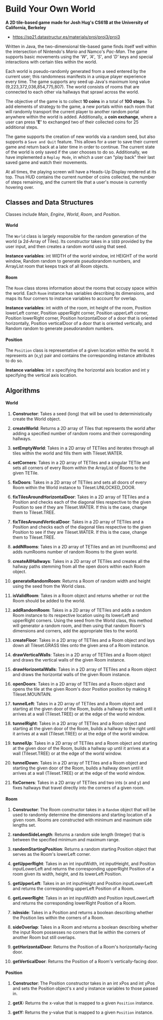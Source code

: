 # Build Your Own World #
**A 2D tile-based game made for Josh Hug's CS61B at the University of California, Berkeley**

* https://sp21.datastructur.es/materials/proj/proj3/proj3 

Written in Java, the two-dimensional tile-based game finds itself
well within the intersection of Nintendo's *Mario* and Namco's *Pac-Man*. The game supports basic movements using the *'W'*, *'A'*, *'S'*, and *'D'* keys
and special interactions with certain tiles within the world.

Each world is pseudo-randomly generated from a seed entered by the current user; this randomness manifests in a unique player experience every time.
The game supports any seed up Java's maximum long value (9,223,372,036,854,775,807). The world consists of rooms that are connected to each other
via hallways that sprawl across the world.

The objective of the game is to collect **10 coins** in a total of **100 steps**. To add elements of strategy to the game, a new
portals within each room that will randomly transport the current player to another random portal anywhere within the world is added. Additionally, a **coin exchange**, where a user can press **'E'** to exchanged two of their collected coins for 25 additional steps.

The game supports the creation of new worlds via a random seed, but also supports a `Save and Quit` feature. This allows for a user to save their current game and
return back at a later time in order to continue. The current state of the world is only saved if the user chooses to do so. Additionally, we have implemented a
`Replay Mode`, in which a user can "play back" their last saved game and watch their movements.

At all times, the playing screen will have a Heads-Up Display rendered at its top. Thus HUD contains the current number of coins collected, the number of steps remaining,
and the current tile that a user's mouse is currently hovering over.


## Classes and Data Structures

Classes include *Main*, *Engine*, *World*, *Room*, and *Position*.

#### World
The `World` class is largely responsible for the random generation
of the world (a 2d-Array of Tiles). Its constructor takes in a `SEED` provided by the
user input, and then creates a random world using that seed.

**Instance variables**: int WIDTH of the world window, int HEIGHT of the world window, Random random to generate pseudorandom numbers, and ArrayList<Room> room that keeps track of all Room objects.

#### Room
The `Room` class stores information about the rooms that occupy space within the world.
Each `Room` instance has variables describing its dimensions, and maps its four
corners to instance variables to account for overlap.

**Instance variables**: int width of the room, int height of the room, Position lowerLeft corner, Position upperRight corner, Position upperLeft corner, Position lowerRight corner, Position horizontalDoor of a door that is oriented horizontally, Position verticalDoor of a door that is oriented vertically, and Random random to generate pseudorandom numbers.

#### Position
The `Position` class is representative of a given location within the world. It represents
an (x,y) pair and contains the corresponding instance attributes to do so.

**Instance variables**: int x specifying the horizontal axis location and int y specifying the vertical axis location.

## Algorithms

#### World
1. **Constructor**: Takes a seed (long) that will be used to deterministically create
   the World object.

2. **createWorld**: Returns a 2D array of Tiles that represents the
   world after adding a specified number of random rooms and their corresponding hallways.

3. **setEmptyWorld**: Takes in a 2D array of TETiles and iterates through all tiles within the world and fills them with Tileset.WATER.

4. **setCorners**: Takes in a 2D array of TETiles and a singular TETile and sets all corners of every Room within the ArrayList of Rooms to the given TETile.

5. **fixDoors**: Takes in a 2D array of TETiles and sets all doors of every Room within the World instance to Tileset.UNLOCKED_DOOR.

6. **fixTilesAroundHorizontalDoor**: Takes in a 2D array of TETiles and a Position and checks each of the diagonal tiles respective to the given Position to see if they are Tileset.WATER. If this is the case, change them to Tileset.TREE.

7. **fixTilesAroundVerticalDoor**: Takes in a 2D array of TETiles and a Position and checks each of the diagonal tiles respective to the given Position to see if they are Tileset.WATER. If this is the case, change them to Tileset.TREE.

8. **addNRooms**: Takes in a 2D array of TETiles and an int (numRooms) and adds numRooms number of random Rooms to the given world.

9. **createAllHallways**: Takes in a 2D array of TETiles and creates all the hallway paths stemming from all the open doors within each Room object.

10. **generateRandomRoom**: Returns a Room of random width and height using the seed from the World class.

11. **isValidRoom**: Takes in a Room object and returns whether or not the Room should be added to the world.

12. **addRandomRoom**: Takes in a 2D array of TETiles and adds a random Room instance to its respective location using its lowerLeft and upperRight corners. Using the seed from the World class, this method will generator a random room, and then using that random Room's dimensions and corners, add the appropriate tiles to the world.

13. **createFloor**: Takes in a 2D array of TETiles and a Room object and lays down all Tileset.GRASS tiles onto the given area of a Room instance.

14. **drawVerticalWalls**: Takes in a 2D array of TETiles and a Room object and draws the vertical walls of the given Room instance.

15. **drawHorizontalWalls**: Takes in a 2D array of TETiles and a Room object and draws the horizontal walls of the given Room instance.

16. **openDoors**: Takes in a 2D array of TETiles and a Room object and opens the tile at the given Room's door Position position by making it Tileset.MOUNTAIN.

17. **tunnelLeft**: Takes in a 2D array of TETiles and a Room object and starting at the given door of the Room, builds a hallway to the left until it arrives at a wall (Tileset.TREE) or at the edge of the world window.

18. **tunnelRight**: Takes in a 2D array of TETiles and a Room object and starting at the given door of the Room, builds a hallway to the right until it arrives at a wall (Tileset.TREE) or at the edge of the world window.

19. **tunnelUp**: Takes in a 2D array of TETiles and a Room object and starting at the given door of the Room, builds a hallway up until it arrives at a wall (Tileset.TREE) or at the edge of the world window.

20. **tunnelDown**: Takes in a 2D array of TETiles and a Room object and starting the given door of the Room, builds a hallway down until it arrives at a wall (Tileset.TREE) or at the edge of the world window.

21. **fixCorners**: Takes in a 2D array of TETiles and two ints (x and y) and fixes hallways that travel directly into the corners of a given room.

#### Room
1. **Constructor**: The Room constructor takes in a `Random` object that will be used
   to randomly determine the dimensions and starting location of a given room. Rooms are
   constructed with minimum and maximum side lengths set.

2. **randomSideLength**: Returns a random side length (Integer) that is between the specified minimum and maximum range.

3. **randomStartingPosition**: Returns a random starting Position object that serves as the Room's lowerLeft corner.

4. **getUpperRight**: Takes in an int inputWidth, int inputHeight, and Position inputLowerLeft and returns the corresponding upperRight Position of a room given its width, height, and its lowerLeft Position.

5. **getUpperLeft**: Takes in an int inputHeight and Position inputLowerLeft and returns the corresponding upperLeft Position of a Room.

6. **getLowerRight**: Takes in an int inputWidth and Position inputLowerLeft and returns the corresponding lowerRight Position of a Room.

7. **isInside**: Takes in a Position and returns a boolean describing whether the Position lies within the corners of a Room.

8. **sideOverlap**: Takes in a Room and returns a boolean describing whether the input Room possesses no corners that lie within the corners of another Room but still overlaps.

9. **getHorizontalDoor**: Returns the Position of a Room's horizontally-facing door.

10. **getVerticalDoor**: Returns the Position of a Room's vertically-facing door.

#### Position
1. **Constructor**: The Position constructor takes in an int xPos and int yPos and sets the Position object's x and y instance variables to those passed in.

2. **getX:** Returns the x-value that is mapped to a given `Position` instance.

3. **getY:** Returns the y-value that is mapped to a given `Position` instance.


